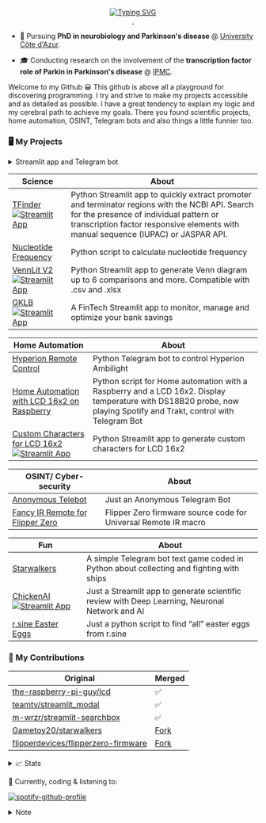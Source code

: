 <p align="center">
<a href="https://github.com/jumitti">
    <img src="https://readme-typing-svg.demolab.com?font=Georgia&size=18&duration=2000&pause=100&multiline=true&width=500&height=80&lines=Minniti+Julien;Parkinson's+Disease+PhD+Student+%7C+Coder+in+my+spare+time;Raspberry+%7C+Science+%7C+Bots+%7C+Dumb+idea" alt="Typing SVG" />
</a>
<br/>

<a href="https://www.linkedin.com/in/julien-minniti-b2bb2625b/">
    <img src="https://img.shields.io/badge/-Linkedin-blue?style=flat-square&logo=linkedin" alt="">
</a>
<a href="mailto:minnitijulien06@gmail.com">
    <img src="https://img.shields.io/badge/-Email-red?style=flat-square&logo=gmail&logoColor=white" alt="">
</a>
</p>

* 📖 Pursuing **PhD in neurobiology and Parkinson's disease** @ [University Côte d'Azur](https://univ-cotedazur.fr/). 

* 🎓 Conducting research on the involvement of the **transcription factor role of Parkin in Parkinson's disease** @ [IPMC](https://www.ipmc.cnrs.fr/cgi-bin/site.cgi).

Welcome to my Github 😀 This github is above all a playground for discovering programming. I try and strive to make my projects accessible and as detailed as possible. I have a great tendency to explain my logic and my cerebral path to achieve my goals. There you found scientific projects, home automation, OSINT, Telegram bots and also things a little funnier too.

### 🖥️ My Projects

<details>
<summary> Streamlit app and Telegram bot</summary>

### Streamlit app
- [TFinder](https://github.com/Jumitti/TFinder) [![Streamlit App](https://static.streamlit.io/badges/streamlit_badge_black_white.svg)](https://tfinder-ipmc.streamlit.app/)
- [VennLit V2](https://github.com/Jumitti/vennlit_v2) [![Streamlit App](https://static.streamlit.io/badges/streamlit_badge_black_white.svg)](https://vennlit.streamlit.app/)
- [GKLB](https://github.com/Jumitti/GKLB-FinTech) [![Streamlit App](https://static.streamlit.io/badges/streamlit_badge_black_white.svg)](https://gklb-fintech.streamlit.app/) 
- [Custom Characters for LCD 16x2](https://github.com/Jumitti/lcd_custom_characters) [![Streamlit App](https://static.streamlit.io/badges/streamlit_badge_black_white.svg)](https://custom-characters-for-lcd16x2.streamlit.app/)
- [ChickenAI](https://github.com/Jumitti/chicken_AI) [![Streamlit App](https://static.streamlit.io/badges/streamlit_badge_black_white.svg)](https://chickenai.streamlit.app/)


### Telegram 
- [Hyperion Remote Control](https://github.com/Jumitti/hyperion-remote-control)
- [Home Automation with LCD 16x2 on Raspberry](https://github.com/Jumitti/telebot_lcd_now_playing)
- [Anonymous Telebot](https://github.com/Jumitti/Anonymous_Telebot)
- [Starwalkers](https://github.com/Jumitti/starwalkers_telegrambot)
</details>


| Science                                                                                                                                                                     | About                                                                                                                                                                                                                            |
|-----------------------------------------------------------------------------------------------------------------------------------------------------------------------------|----------------------------------------------------------------------------------------------------------------------------------------------------------------------------------------------------------------------------------|
| [TFinder](https://github.com/Jumitti/TFinder) [![Streamlit App](https://static.streamlit.io/badges/streamlit_badge_black_white.svg)](https://tfinder-ipmc.streamlit.app/)   | Python Streamlit app to quickly extract promoter and terminator regions with the NCBI API. Search for the presence of individual pattern or transcription factor responsive elements with manual sequence (IUPAC) or JASPAR API. |
| [Nucleotide Frequency](https://github.com/Jumitti/nucleotide-frequency)                                                                                                     | Python script to calculate nucleotide frequency                                                                                                                                                                                  |
| [VennLit V2](https://github.com/Jumitti/vennlit_v2) [![Streamlit App](https://static.streamlit.io/badges/streamlit_badge_black_white.svg)](https://vennlit.streamlit.app/)  | Python Streamlit app to generate Venn diagram up to 6 comparisons and more. Compatible with .csv and .xlsx                                                                                                                       |
| [GKLB](https://github.com/Jumitti/GKLB-FinTech) [![Streamlit App](https://static.streamlit.io/badges/streamlit_badge_black_white.svg)](https://gklb-fintech.streamlit.app/) | A FinTech Streamlit app to monitor, manage and optimize your bank savings                                                                                                                                                        |

| Home Automation                                                                                                                                                                                                                  | About                                                                                                                                                               |
|----------------------------------------------------------------------------------------------------------------------------------------------------------------------------------------------------------------------------------|---------------------------------------------------------------------------------------------------------------------------------------------------------------------|
| [Hyperion Remote Control](https://github.com/Jumitti/hyperion-remote-control)                                                                                                                                                    | Python Telegram bot to control Hyperion Ambilight                                                                                                                   |
| [Home Automation with LCD 16x2 on Raspberry](https://github.com/Jumitti/telebot_lcd_now_playing)                                                                                                                                 | Python script for Home automation with a Raspberry and a LCD 16x2. Display temperature with DS18B20 probe, now playing Spotify and Trakt, control with Telegram Bot |
| [Custom Characters for LCD 16x2](https://github.com/Jumitti/lcd_custom_characters) [![Streamlit App](https://static.streamlit.io/badges/streamlit_badge_black_white.svg)](https://custom-characters-for-lcd16x2.streamlit.app/)  | Python Streamlit app to generate custom characters for LCD 16x2                                                                                                     |

| OSINT/ Cyber-security                                                                               | About                                                           |
|-----------------------------------------------------------------------------------------------------|-----------------------------------------------------------------|
| [Anonymous Telebot](https://github.com/Jumitti/Anonymous_Telebot)                                   | Just an Anonymous Telegram Bot                                  |
| [Fancy IR Remote for Flipper Zero](https://github.com/Jumitti/flipperzero-firmware-Fancy_IR_Remote) | Flipper Zero firmware source code for Universal Remote IR macro |

| Fun                                                                                                                                                                         | About                                                                                          |
|-----------------------------------------------------------------------------------------------------------------------------------------------------------------------------|------------------------------------------------------------------------------------------------|
| [Starwalkers](https://github.com/Jumitti/starwalkers_telegrambot)                                                                                                           | A simple Telegram bot text game coded in Python about collecting and fighting with ships       |
| [ChickenAI](https://github.com/Jumitti/chicken_AI) [![Streamlit App](https://static.streamlit.io/badges/streamlit_badge_black_white.svg)](https://chickenai.streamlit.app/) | Just a Streamlit app to generate scientific review with Deep Learning, Neuronal Network and AI |
| [r.sine Easter Eggs](https://github.com/Jumitti/r.sine-easter_eggs)                                                                                                         | Just a python script to find “all” easter eggs from r.sine                                     |

### 💾 My Contributions

| Original                                                                                      | Merged                                                                  |
|-----------------------------------------------------------------------------------------------|-------------------------------------------------------------------------|
| [the-raspberry-pi-guy/lcd](https://github.com/the-raspberry-pi-guy/lcd)                       | ✅                                                                       |
| [teamtv/streamlit_modal](https://github.com/teamtv/streamlit_modal)                           | ✅                                                                       |
| [m-wrzr/streamlit-searchbox](https://github.com/m-wrzr/streamlit-searchbox)                   | ✅                                                                       |
| [Gametoy20/starwalkers](https://github.com/Gametoy20/starwalkers)                             | [Fork](https://github.com/Jumitti/starwalkers_telegrambot)              |
| [flipperdevices/flipperzero-firmware](https://github.com/flipperdevices/flipperzero-firmware) | [Fork](https://github.com/Jumitti/flipperzero-firmware-Fancy_IR_Remote) |

<details>
<summary>📈 Stats</summary>

![](http://github-profile-summary-cards.vercel.app/api/cards/profile-details?username=jumitti&theme=nord_bright)
![](http://github-profile-summary-cards.vercel.app/api/cards/repos-per-language?username=jumitti&theme=nord_bright)
![](http://github-profile-summary-cards.vercel.app/api/cards/most-commit-language?username=jumitti&theme=nord_bright)
![](http://github-profile-summary-cards.vercel.app/api/cards/stats?username=jumitti&theme=nord_bright)
![](http://github-profile-summary-cards.vercel.app/api/cards/productive-time?username=jumitti&theme=nord_bright&utcOffset=8)
</details>

🎵 Currently, coding & listening to:

[![spotify-github-profile](https://spotify-github-profile.vercel.app/api/view.svg?uid=1172741495&cover_image=true&theme=novatorem&show_offline=true&background_color=121212&interchange=true&bar_color=53b14f&bar_color_cover=true)](https://open.spotify.com/user/1172741495)

<details>
<summary>Note</summary>

*I'm not an expert coder or anything. I discover and have fun creating things. There are probably a lot of projects to correct or simpler ways to do them. Maybe some already exist better than mine. In any case I will be happy to listen to your advice* 😀

</details>
